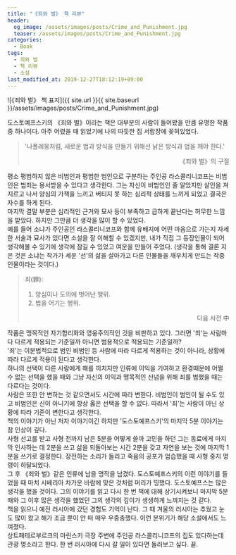 ```yaml
---
title: "《죄와 벌》 책 리뷰"
header:
  og_image: /assets/images/posts/Crime_and_Punishment.jpg
  teaser: /assets/images/posts/Crime_and_Punishment.jpg
categories:
  - Book
tags:
  - 죄와 벌
  - 책 리뷰
  - 소설
last_modified_at: 2019-12-27T18:12:19+09:00
---
```


![《죄와 벌》 책 표지]({{ site.url }}{{ site.baseurl }}/assets/images/posts/Crime_and_Punishment.jpg)

도스토예프스키의 《죄와 벌》이라는 책은 대부분의 사람이 들어봤을 만큼 유명한 작품 중 하나이다. 아주 어렸을 때 읽었기에 나의 따듯한 집 서랍장에 꽂혀있었다. <br/>

> '나폴레옹처럼, 새로운 법과 방식을 만들기 위해선 낡은 방식과 법을 깨야 한다.'
> 
> <div style="text-align: right">《죄와 벌》의 구절</div>

평소 평범하지 않은 비범인과 평범한 범인으로 구분하는 주인공 라스콜리니코프는 비범인은 범죄는 용서받을 수 있다고 생각한다. 그는 자신이 비범인인 줄 알았지만 살인을 져지르고 나서 양심의 가책을 느끼고 버티지 못 하는 심리적 상태를 느끼게 되었고 결국은 자수를 하게 된다. <br/>
마지막 결말 부분은 심리적인 근거와 묘사 등이 부족하고 급하게 끝난다는 허무한 느낌을 받았다. 하지만 그만큼 더 생각을 많이 할 수 있었다. <br/>
예를 들어 소냐가 주인공인 라스콜리니코프와 함께 유배지에 어떤 마음으로 가는지 자세한 서술과 묘사가 있다면 소설을 잘 이해할 수 있겠지만, 내가 직접 그 등장인물이 되어 생각해볼 수 있기에 생각에 잠길 수 있었고 여운을 만들어 주었다. (생각을 통해 결론 지은 것은 소냐는 작가가 세운 '선'의 삶을 살아가고 다른 인물들을 깨우치게 만드는 작중 인물이라는 것이다.) <br/>

> 죄(罪):
> 1. 양심이나 도의에 벗어난 행위.
> 2. 법을 어기는 행위.
>
> <div style="text-align: right">다음 사전 中</div>

작품은 맹목적인 자기합리화와 영웅주의적인 것을 비판하고 있다. 그러면 '죄'는 사람마다 다르게 적용되는 기준일까 아니면 범용적으로 적용되는 기준일까? <br/>
'죄'는 이분법적으로 범인 비범인 등 사람에 따라 다르게 적용하는 것이 아니라, 상황에 따라 다르게 적용이 된다고 생각한다. <br/>
하나의 선택이 다른 사람에게 해를 끼치지만 인류에 이익을 기여하고 환경때문에 어쩔 수 없는 선택을 했을 때와 그냥 자신의 이익과 맹목적인 신념을 위해 죄를 범했을 때는 다르다는 것이다. <br/>
사람은 또한 안 변하는 것 같으면서도 시간에 따라 변한다. 비범인이 범인이 될 수도 있고 비범인은 신이 아니기에 항상 옳은 선택을 할 수 없다. 따라서 '죄'는 사람이 아닌 상황에 따라 기준이 변한다고 생각한다. <br/>
책의 이야기가 아닌 저자 이야기이긴 하지만 '도스토예프스키'의 마지막 5분 이야기는 참 인상이 깊다. <br/>
사형 선고를 받고 사형 전까지 남은 5분을 어떻게 쓸까 고민을 하던 그는 동료에게 마지막 인사하는 데 2분을 쓰고 삶을 되돌아보는 시간 2분을 갖고 자연을 보는 것에 마지막 1분을 쓰기로 결정한다. 장전하는 소리가 들리고 죽음의 공포가 엄습했을 때 사형 중지 명령이 하달되었다. <br/>
그 후 《죄와 벌》같은 인류에 남을 명작을 남겼다. 도스토예프스키의 이런 이야기를 들었을 때 마치 시베리아 차가운 바람에 맞은 것처럼 머리가 띵했다. 도스토예프스는 많은 생각을 했을 것이다. 그의 이야기를 읽고 다시 한 번 책에 대해 상기시켜보니 마지막 5분 때와 그 이후 많은 생각을 했었던 그의 생각의 깊이가 생생하게 느껴지는 것 같다. <br/> 
책을 읽으니 예전 러시아에 갔던 경험도 기억이 난다. 그 때 겨울의 러시아는 추웠고 눈도 많이 왔고 해가 조금 뿐이 안 떠 매우 우중충했다. 이런 분위기가 해당 소설에서도 느껴졌다. <br/>
상트페테르부르크의 마린스키 극장 주변에 주인공 라스콜리니코프의 집도 있다하는데 관광 명소라고 한다. 한 번 러시아에 다시 갈 일이 있다면 들러보고 싶다.  끝.